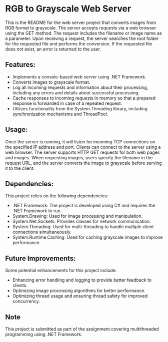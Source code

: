 # RGB to Grayscale Web Server

This is the README for the web server project that converts images from RGB format to grayscale. The server accepts requests via a web browser using the GET method. The request includes the filename or image name as a parameter. Upon receiving a request, the server searches the root folder for the requested file and performs the conversion. If the requested file does not exist, an error is returned to the user.


## Features:
- Implements a console-based web server using .NET Framework.
- Converts images to grayscale format.
- Log all incoming requests and information about their processing, including any errors and details about successful processing.
- Cache responses to incoming requests in memory so that a prepared response is forwarded in case of a repeated request.
- Utilizes functionality from the System.Threading library, including synchronization mechanisms and ThreadPool.

## Usage:
Once the server is running, it will listen for incoming TCP connections on the specified IP address and port. Clients can connect to the server using a web browser. The server supports HTTP GET requests for both web pages and images. When requesting images, users specify the filename in the request URL, and the server converts the image to grayscale before serving it to the client.

## Dependencies:
This project relies on the following dependencies:
- .NET Framework: The project is developed using C# and requires the .NET Framework to run.
- System.Drawing: Used for image processing and manipulation.
- System.Net.Sockets: Provides classes for network communication.
- System.Threading: Used for multi-threading to handle multiple client connections simultaneously.
- System.Runtime.Caching: Used for caching grayscale images to improve performance.

## Future Improvements:
Some potential enhancements for this project include:
- Enhancing error handling and logging to provide better feedback to clients.
- Optimizing image processing algorithms for better performance.
- Optimizing thread usage and ensuring thread safety for improved concurrency.


## Note
This project is submitted as part of the assignment covering multithreaded programming using .NET Framework.
